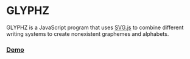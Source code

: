 # GLYPHZ

GLYPHZ is a JavaScript program that uses [SVG.js](https://svgjs.dev/docs/3.1/) to combine different writing systems to create nonexistent graphemes and alphabets.

### [Demo](https://bejuco.co/projects/glyphz/app/glyphz_04.html)
